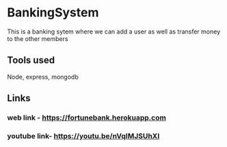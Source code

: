 # BankingSystem
This is a banking sytem where we can add a user as well as transfer money to the other members
## Tools used
Node, express, mongodb
## Links
### web link - https://fortunebank.herokuapp.com
### youtube link- https://youtu.be/nVqIMJSUhXI
